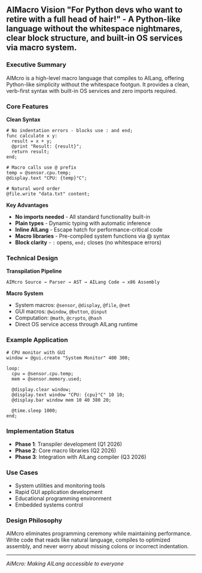 AIMacro Vision
"For Python devs who want to retire with a full head of hair!" - A Python-like language without the whitespace nightmares, clear block structure, and built-in OS services via macro system.
---

### Executive Summary
AIMcro is a high-level macro language that compiles to AILang, offering Python-like simplicity without the whitespace footgun. It provides a clean, verb-first syntax with built-in OS services and zero imports required.

### Core Features

**Clean Syntax**
```aimcro
# No indentation errors - blocks use : and end;
func calculate x y:
  result = x + y;
  @print "Result: {result}";
  return result;
end;

# Macro calls use @ prefix
temp = @sensor.cpu.temp;
@display.text "CPU: {temp}°C";

# Natural word order
@file.write "data.txt" content;
```

**Key Advantages**
- **No imports needed** - All standard functionality built-in
- **Plain types** - Dynamic typing with automatic inference  
- **Inline AILang** - Escape hatch for performance-critical code
- **Macro libraries** - Pre-compiled system functions via @ syntax
- **Block clarity** - `:` opens, `end;` closes (no whitespace errors)

### Technical Design

**Transpilation Pipeline**
```
AIMcro Source → Parser → AST → AILang Code → x86 Assembly
```

**Macro System**
- System macros: `@sensor`, `@display`, `@file`, `@net`
- GUI macros: `@window`, `@button`, `@input`  
- Computation: `@math`, `@crypto`, `@hash`
- Direct OS service access through AILang runtime

### Example Application
```aimcro
# CPU monitor with GUI
window = @gui.create "System Monitor" 400 300;

loop:
  cpu = @sensor.cpu.temp;
  mem = @sensor.memory.used;
  
  @display.clear window;
  @display.text window "CPU: {cpu}°C" 10 10;
  @display.bar window mem 10 40 380 20;
  
  @time.sleep 1000;
end;
```

### Implementation Status
- **Phase 1**: Transpiler development (Q1 2026)
- **Phase 2**: Core macro libraries (Q2 2026)  
- **Phase 3**: Integration with AILang compiler (Q3 2026)

### Use Cases
- System utilities and monitoring tools
- Rapid GUI application development
- Educational programming environment
- Embedded systems control

### Design Philosophy
AIMcro eliminates programming ceremony while maintaining performance. Write code that reads like natural language, compiles to optimized assembly, and never worry about missing colons or incorrect indentation.

---
*AIMcro: Making AILang accessible to everyone*

